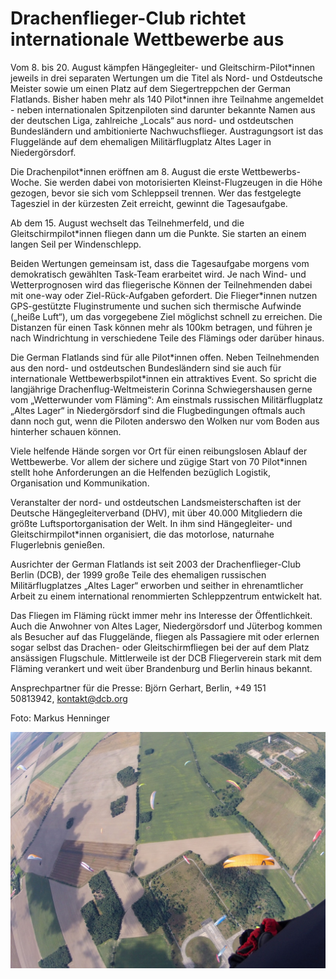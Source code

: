 # Drachenflieger-Club richtet internationale Wettbewerbe aus

Vom 8. bis 20. August kämpfen Hängegleiter- und Gleitschirm-Pilot\*innen jeweils in drei separaten Wertungen um die Titel als Nord- und Ostdeutsche Meister sowie um einen Platz auf dem Siegertreppchen der German Flatlands. Bisher haben mehr als 140 Pilot\*innen ihre Teilnahme angemeldet - neben internationalen Spitzenpiloten sind darunter bekannte Namen aus der deutschen Liga, zahlreiche „Locals“ aus nord- und ostdeutschen Bundesländern und ambitionierte Nachwuchsflieger. Austragungsort ist das Fluggelände auf dem ehemaligen Militärflugplatz Altes Lager in Niedergörsdorf.

Die Drachenpilot\*innen eröffnen am 8. August die erste Wettbewerbs-Woche. Sie werden dabei von motorisierten Kleinst-Flugzeugen in die Höhe gezogen, bevor sie sich vom Schleppseil trennen. Wer das festgelegte Tagesziel in der kürzesten Zeit erreicht, gewinnt die Tagesaufgabe.

Ab dem 15. August wechselt das Teilnehmerfeld, und die Gleitschirmpilot\*innen fliegen dann um die Punkte. Sie starten an einem langen Seil per Windenschlepp. 

Beiden Wertungen gemeinsam ist, dass die Tagesaufgabe morgens vom demokratisch gewählten Task-Team erarbeitet wird. Je nach Wind- und Wetterprognosen wird das fliegerische Können der Teilnehmenden dabei mit one-way oder Ziel-Rück-Aufgaben gefordert. Die Flieger\*innen nutzen GPS-gestützte Fluginstrumente und suchen sich thermische Aufwinde („heiße Luft“), um das vorgegebene Ziel möglichst schnell zu erreichen. Die Distanzen für einen Task können mehr als 100km betragen, und führen je nach Windrichtung in verschiedene Teile des Flämings oder darüber hinaus.

Die German Flatlands sind für alle Pilot\*innen offen. Neben Teilnehmenden aus den nord- und ostdeutschen Bundesländern sind sie auch für internationale Wettbewerbspilot\*innen ein attraktives Event. So spricht die langjährige Drachenflug-Weltmeisterin Corinna Schwiegershausen gerne vom „Wetterwunder vom Fläming“: Am einstmals russischen Militärflugplatz „Altes Lager“ in Niedergörsdorf sind die Flugbedingungen oftmals auch dann noch gut, wenn die Piloten anderswo den Wolken nur vom Boden aus hinterher schauen können. 

Viele helfende Hände sorgen vor Ort für einen reibungslosen Ablauf der Wettbewerbe. Vor allem der sichere und zügige Start von 70 Pilot\*innen stellt hohe Anforderungen an die Helfenden bezüglich Logistik, Organisation und Kommunikation.

Veranstalter der nord- und ostdeutschen Landsmeisterschaften ist der Deutsche Hängegleiterverband (DHV), mit über 40.000 Mitgliedern die größte Luftsportorganisation der Welt. In ihm sind Hängegleiter- und Gleitschirmpilot\*innen organisiert, die das motorlose, naturnahe Flugerlebnis genießen. 

Ausrichter der German Flatlands ist seit 2003 der Drachenflieger-Club Berlin (DCB), der 1999 große Teile des ehemaligen russischen Militärflugplatzes „Altes Lager“ erworben und seither in ehrenamtlicher Arbeit zu einem international renommierten Schleppzentrum entwickelt hat.

Das Fliegen im Fläming rückt immer mehr ins Interesse der Öffentlichkeit. Auch die Anwohner von Altes Lager, Niedergörsdorf und Jüterbog kommen als Besucher auf das Fluggelände, fliegen als Passagiere mit oder erlernen sogar selbst das Drachen- oder Gleitschirmfliegen bei der auf dem Platz ansässigen Flugschule. Mittlerweile ist der DCB Fliegerverein stark mit dem Fläming verankert und weit über Brandenburg und Berlin hinaus bekannt.

Ansprechpartner für die Presse: Björn Gerhart, Berlin, +49 151 50813942, kontakt@dcb.org

Foto: Markus Henninger

![Gleitschirm-Pilot\*innen über Altes Lager](img/gs-wettbewerb-flatlands-altes-lager.jpg)
